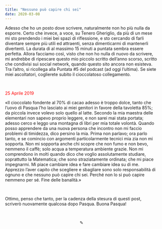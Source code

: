 ```yaml
---
title: "Nessuno può capire chi sei"
date: 2020-03-08
---
```

Adesso che ho un posto dove scrivere, naturalmente non ho più nulla da esporre. Certo che invece, a voce, su Tenero Gheriglio, da più di un mese mi sto prendendo i miei bei spazi di riflessione, e sto cercando di farli diventare sempre più utili ed attraenti, senza dimenticarmi di mantenerli divertenti. La durata di al massimo 15 minuti a puntata sembra essere perfetta. Allora facciamo così, visto che non ho nulla di nuovo da scrivere, mi andrebbe di ripescare questo mio piccolo scritto dell’anno scorso, scritto che condivisi sui social network, quando questo sito ancora non esisteva. Tra l’altro, si ricollega alla Puntata #5 del podcast (ad oggi l’ultima). Se siete miei ascoltatori, coglierete subito il cioccolatoso collegamento.

&nbsp;

<span style="color:red">25 Aprile 2019</span>

«Il cioccolato fondente al 70% di cacao adesso è troppo dolce, tanto che l’uovo di Pasqua l’ho lasciato ai miei genitori in favore della tavoletta 85%; da piccola invece volevo solo quello al latte.
Secondo la mia maestra delle elementari non sapevo proprio leggere, e non sarei mai stata portata; adesso cerco e leggo una montagna di libri per mia totale volontà.
Quando posso apprendere da una nuova persona che incontro non mi faccio problemi di timidezza, dico persino la mia. Prima non parlavo; ora parlo tanto, e se comincio con argomenti particolarmente tecnici mia zia non mi sopporta. Non mi sopporta anche chi scopre che non fumo e non bevo, nemmeno il caffè; solo acqua a temperatura ambiente grazie. Non mi comprendono in molti quando dico che voglio assolutamente studiare, soprattutto la Matematica; che sono straziatamente ordinata; che mi piace impegnarmi.
Mi piace cambiare idea e fare cambiare idea su di me. Apprezzo l’aver capito che scegliere e sbagliare sono solo responsabilità di ognuno e che nessuno può capire chi sei. Perché non lo si può capire nemmeno per sé. Fine delle banalità.»

&nbsp;

Ottimo, penso che tanto, per la cadenza della stesura di questi post, scriverò nuovamente qualcosa dopo Pasqua. Buona Pasqua!

&nbsp;

<div align="center">
  ✎
</div>
